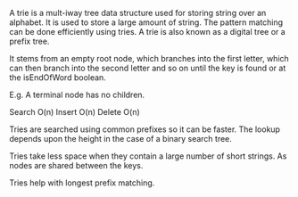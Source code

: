 A trie is a mult-iway tree data structure used for storing string over an alphabet. It is used to store a large amount of string. The pattern matching can be done efficiently using tries. A trie is also known as a digital tree or a prefix tree.

It stems from an empty root node, which branches into the first letter, which can then branch into the second letter and so on until the key is found or at the isEndOfWord boolean.

E.g. A terminal node has no children. 

Search O(n)
Insert O(n)
Delete O(n)

Tries are searched using common prefixes so it can be faster. The lookup depends upon the height in the case of a binary search tree.

Tries take less space when they contain a large number of short strings. As nodes are shared between the keys.

Tries help with longest prefix matching.


